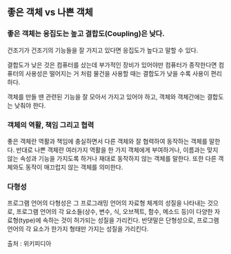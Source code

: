 ## 좋은 객체 vs 나쁜 객체

### 좋은 객체는 응집도는 높고 결합도(Coupling)은 낮다.

건조기가 건조기의 기능들을 잘 가지고 있다면 응집도가 높다고 말할 수 있다.

결합도가 낮은 것은 컴퓨터를 샀는데 부가적인 장비가 있어야만 컴퓨터가 종작한다면 컴퓨터의 사용성은 떨어지는 거 처럼 물건을 사용할 때는 결합도가 낮을 수록 사용이 편리하다.

객체를 만들 땐 관련된 기능을 잘 모아서 가지고 있어야 하고, 객체와 객체간에는 결합도는 낮춰야 한다.

### 객체의 역활, 책임 그리고 협력

좋은 객체란 역활과 책임에 충실하면서 다른 객체와 잘 협력하여 동작하는 객체를 말한다. 반대로 나쁜 객체란 여러가지 역활을 한 가지 객체에게 부여하거나, 이름과는 맞지 않는 속성과 기능을 가지도록 하거나 재대로 동작하지 않는 객체를 말한다. 또한 다른 객체와도 동작이 매끄럽지 않는 객체를 의미한다.

### 다형성

프로그램 언어의 다형성은 그 프로그래밍 언어의 자료형 체계의 성질을 나타내는 것으로, 프로그램 언어의 각 요소들(상수, 변수, 식, 오브젝트, 함수, 메소드 등)이 다양한 자료형(type)에 속하는 것이 허가되는 성질을 가리킨다. 반댓말은 단형성으로, 프로그램 언어의 각 요소가 한가지 형태만 가지는 성질을 가리킨다.

출처 : 위키피디아